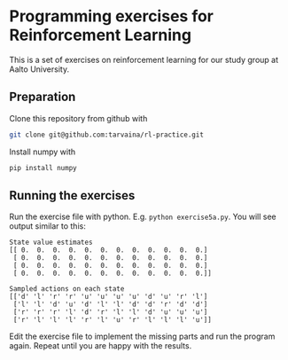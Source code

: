 # Programming exercises for Reinforcement Learning

This is a set of exercises on reinforcement learning for our study group at Aalto University.

## Preparation

Clone this repository from github with

```bash
git clone git@github.com:tarvaina/rl-practice.git
```

Install numpy with

```bash
pip install numpy
```

## Running the exercises

Run the exercise file with python. E.g. `python exercise5a.py`. You will see output similar to this:

```
State value estimates
[[ 0.  0.  0.  0.  0.  0.  0.  0.  0.  0.  0.  0.]
 [ 0.  0.  0.  0.  0.  0.  0.  0.  0.  0.  0.  0.]
 [ 0.  0.  0.  0.  0.  0.  0.  0.  0.  0.  0.  0.]
 [ 0.  0.  0.  0.  0.  0.  0.  0.  0.  0.  0.  0.]]

Sampled actions on each state
[['d' 'l' 'r' 'r' 'u' 'u' 'u' 'u' 'd' 'u' 'r' 'l']
 ['l' 'l' 'd' 'u' 'd' 'l' 'l' 'd' 'd' 'r' 'd' 'd']
 ['r' 'r' 'r' 'l' 'd' 'r' 'l' 'l' 'd' 'u' 'u' 'u']
 ['r' 'l' 'l' 'l' 'r' 'l' 'u' 'r' 'l' 'l' 'l' 'u']]
```

Edit the exercise file to implement the missing parts and run the program
again. Repeat until you are happy with the results.
